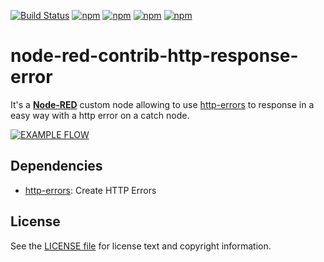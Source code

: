[![Build Status](https://dev.azure.com/doing-things-with-node-red/node-red-contrib/_apis/build/status/doing-things-with-node-red.node-red-contrib-http-out-error?branchName=master)](https://dev.azure.com/doing-things-with-node-red/node-red-contrib/_build/latest?definitionId=1&branchName=master)
[![npm](https://img.shields.io/npm/dw/@doing-things-with-node-red/node-red-contrib-http-out-error.svg)](https://www.npmjs.com/package/@doing-things-with-node-red/node-red-contrib-http-out-error)
[![npm](https://img.shields.io/npm/dm/@doing-things-with-node-red/node-red-contrib-http-out-error.svg)](https://www.npmjs.com/package/@doing-things-with-node-red/node-red-contrib-http-out-error)
[![npm](https://img.shields.io/npm/dy/@doing-things-with-node-red/node-red-contrib-http-out-error.svg)](https://www.npmjs.com/package/@doing-things-with-node-red/node-red-contrib-http-out-error)
[![npm](https://img.shields.io/npm/dt/@doing-things-with-node-red/node-red-contrib-http-out-error.svg)](https://www.npmjs.com/package/@doing-things-with-node-red/node-red-contrib-http-out-error)

# node-red-contrib-http-response-error

It's a [**Node-RED**](http://nodered.org/) custom node allowing to use [http-errors](https://github.com/jshttp/http-errors) to response in a easy way with a http error on a catch node.

[![EXAMPLE FLOW](https://i.imgur.com/8rrFG4F.png)](https://i.imgur.com/8rrFG4F.png)

## Dependencies

* [http-errors](https://github.com/jshttp/http-errors): Create HTTP Errors

License
-------

See the [LICENSE file](LICENSE) for license text and copyright information.
